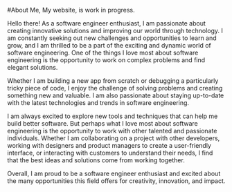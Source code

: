 #About Me,
My website, is work in progress.

Hello there! As a software engineer enthusiast, I am passionate about creating innovative solutions and improving our world through technology.
I am constantly seeking out new challenges and opportunities to learn and grow, and I am thrilled to be a part of the exciting and dynamic world of software engineering.
One of the things I love most about software engineering is the opportunity to work on complex problems and find elegant solutions. 

Whether I am building a new app from scratch or debugging a particularly tricky piece of code, I enjoy the challenge of solving problems and creating something new and valuable.
I am also passionate about staying up-to-date with the latest technologies and trends in software engineering. 

I am always excited to explore new tools and techniques that can help me build better software. 
But perhaps what I love most about software engineering is the opportunity to work with other talented and passionate individuals.
Whether I am collaborating on a project with other developers, working with designers and product managers to create a user-friendly interface, or interacting with customers to understand their needs,
I find that the best ideas and solutions come from working together.

Overall, I am proud to be a software engineer enthusiast and excited about the many opportunities this field offers for creativity, innovation, and impact.

